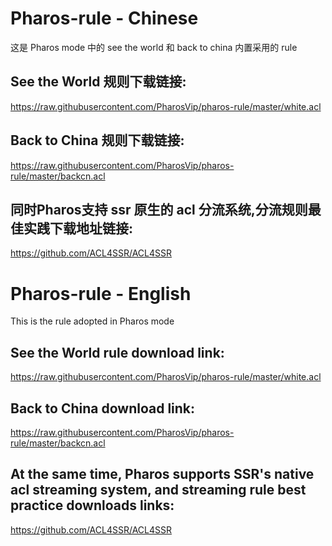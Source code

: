 
# Pharos-rule - Chinese

这是 Pharos mode 中的 see the world 和 back to china 内置采用的 rule


## See the World 规则下载链接:
https://raw.githubusercontent.com/PharosVip/pharos-rule/master/white.acl

## Back to China 规则下载链接:

https://raw.githubusercontent.com/PharosVip/pharos-rule/master/backcn.acl

## 同时Pharos支持 ssr 原生的 acl 分流系统,分流规则最佳实践下载地址链接:

https://github.com/ACL4SSR/ACL4SSR

# Pharos-rule - English
This is the rule adopted in Pharos mode


## See the World rule download link:
https://raw.githubusercontent.com/PharosVip/pharos-rule/master/white.acl

## Back to China download link:

https://raw.githubusercontent.com/PharosVip/pharos-rule/master/backcn.acl

## At the same time, Pharos supports SSR's native acl streaming system, and streaming rule best practice downloads links:

https://github.com/ACL4SSR/ACL4SSR


